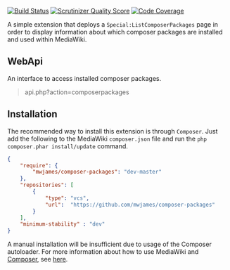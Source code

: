 [![Build Status](https://travis-ci.org/mwjames/composer-packages.png?branch=master)](https://travis-ci.org/mwjames/composer-packages)
[![Scrutinizer Quality Score](https://scrutinizer-ci.com/g/mwjames/composer-packages/badges/quality-score.png?s=e683de3d75d834ef510a9fe21ebdc9bceb6c4b9c)](https://scrutinizer-ci.com/g/mwjames/composer-packages/)
[![Code Coverage](https://scrutinizer-ci.com/g/mwjames/composer-packages/badges/coverage.png?s=80119f2bfc79d497e317c07ec7d2d94a17426a3b)](https://scrutinizer-ci.com/g/mwjames/composer-packages/)

A simple extension that deploys a <code>Special:ListComposerPackages</code> page in order to display information about which composer packages are installed and used within MediaWiki.

## WebApi
An interface to access installed composer packages.

> api.php?action=composerpackages

## Installation
The recommended way to install this extension is through `Composer`. Just add the following to the MediaWiki ``composer.json`` file and run the ``php composer.phar install/update`` command.

```json
{
	"require": {
		"mwjames/composer-packages": "dev-master"
	},
	"repositories": [
		{
			"type": "vcs",
			"url":  "https://github.com/mwjames/composer-packages"
		}
	],
	"minimum-stability" : "dev"
}
```
A manual installation will be insufficient due to usage of the Composer autoloader. For more information about how to use MediaWiki and [Composer][composer], see [here][mwcomposer].

[composer]: http://getcomposer.org/
[mwcomposer]: https://www.mediawiki.org/wiki/Composer
